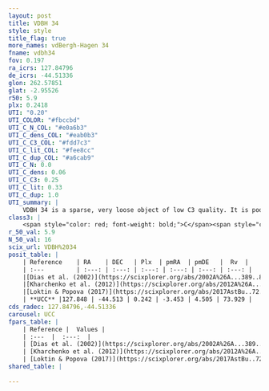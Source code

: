 ```yaml
---
layout: post
title: VDBH 34
style: style
title_flag: true
more_names: vdBergh-Hagen 34
fname: vdbh34
fov: 0.197
ra_icrs: 127.84796
de_icrs: -44.51336
glon: 262.57851
glat: -2.95526
r50: 5.9
plx: 0.2418
UTI: "0.20"
UTI_COLOR: "#fbccbd"
UTI_C_N_COL: "#e0a6b3"
UTI_C_dens_COL: "#eab0b3"
UTI_C_C3_COL: "#fdd7c3"
UTI_C_lit_COL: "#fee8cc"
UTI_C_dup_COL: "#a6cab9"
UTI_C_N: 0.0
UTI_C_dens: 0.06
UTI_C_C3: 0.25
UTI_C_lit: 0.33
UTI_C_dup: 1.0
UTI_summary: |
    VDBH 34 is a sparse, very loose object of low C3 quality. It is poorly studied in the literature, with no articles listed in the last 8 years.<br><br><span style="color: #99180f; font-weight: bold;">Warning: </span>contains less than 25 stars with <i>P>0.5</i> estimated.
class3: |
    <span style="color: red; font-weight: bold;">C</span><span style="color: red; font-weight: bold;">C</span>
r_50_val: 5.9
N_50_val: 16
scix_url: VDBH%2034
posit_table: |
    | Reference    | RA    | DEC   | Plx  | pmRA  | pmDE   |  Rv  |
    | :---         | :---: | :---: | :---: | :---: | :---: | :---: |
    |[Dias et al. (2002)](https://scixplorer.org/abs/2002A%26A...389..871D) | 127.812 | -44.5 | -- | -4.0 | 0.54 | 24.0 |
    |[Kharchenko et al. (2012)](https://scixplorer.org/abs/2012A%26A...543A.156K) | 127.8 | -44.505 | -- | -5.4 | 4.64 | -- |
    |[Loktin & Popova (2017)](https://scixplorer.org/abs/2017AstBu..72..257L) | 127.8 | -44.505 | -- | -4.196 | 3.904 | 24.0 |
    | **UCC** |127.848 | -44.513 | 0.242 | -3.453 | 4.505 | 73.929 | 
cds_radec: 127.84796,-44.51336
carousel: UCC
fpars_table: |
    | Reference |  Values |
    | :---  |  :---:  |
    | [Dias et al. (2002)](https://scixplorer.org/abs/2002A%26A...389..871D) | `E(B-V)=0.03, Dist=950.0, Age=8.48` |
    | [Kharchenko et al. (2012)](https://scixplorer.org/abs/2012A%26A...543A.156K) | `e_bv=0.029, distance=950, log_age=8.48` |
    | [Loktin & Popova (2017)](https://scixplorer.org/abs/2017AstBu..72..257L) | `E(B-V)=0.511, Dmod=9.898, logt=8.574` |
shared_table: |
    
---
```

